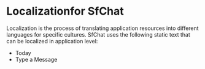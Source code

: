 # Localizationfor SfChat

Localization is the process of translating application resources into different languages for specific cultures. SfChat uses the following static text that can be localized in application level:

* Today
* Type a Message